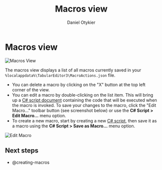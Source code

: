 ﻿---
uid: macros-view
title: Macros view
author: Daniel Otykier
updated: 2021-09-08
applies_to:
  editions:
    - edition: Desktop
    - edition: Business
    - edition: Enterprise
---
# Macros view

![Macros View](~/images/macros-view.png)

The macros view displays a list of all macros currently saved in your `%localappdata%\TabularEditor3\MacroActions.json` file.

- You can delete a macro by clicking on the "X" button at the top left corner of the view.
- You can edit a macro by double-clicking on the list item. This will bring up a [C# script document](xref:csharp-scripts) containing the code that will be executed when the macro is invoked. To save your changes to the macro, click the "Edit Macro..." toolbar button (see screenshot below) or use the **C# Script > Edit Macro...** menu option.
- To create a new macro, start by creating a new [C# script](xref:csharp-scripts), then save it as a macro using the **C# Script > Save as Macro...** menu option.

![Edit Macro](~/images/edit-macro.png)

## Next steps

- @creating-macros
